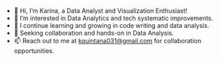 - 👋 Hi, I’m Karina, a Data Analyst and Visualization Enthusiast!
- 👀 I’m interested in Data Analytics and tech systematic improvements.
- 🌱 I continue learning and growing in code writing and data analysis.
- 💞️ Seeking collaboration and hands-on in Data Analysis.
- 📫 Reach out to me at kquintana031@gmail.com for collaboration opportunities.
  
<!---
kquint031/kquint031 is a ✨ special ✨ repository because its `README.md` (this file) appears on your GitHub profile.
You can click the Preview link to take a look at your changes.
--->
